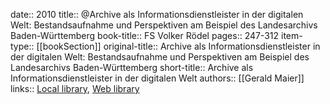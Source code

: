 date:: 2010
title:: @Archive als Informationsdienstleister in der digitalen Welt: Bestandsaufnahme und Perspektiven am Beispiel des Landesarchivs Baden-Württemberg
book-title:: FS Volker Rödel
pages:: 247-312
item-type:: [[bookSection]]
original-title:: Archive als Informationsdienstleister in der digitalen Welt: Bestandsaufnahme und Perspektiven am Beispiel des Landesarchivs Baden-Württemberg
short-title:: Archive als Informationsdienstleister in der digitalen Welt
authors:: [[Gerald Maier]]
links:: [Local library](zotero://select/groups/2386895/items/ZFGWBCQ3), [Web library](https://www.zotero.org/groups/2386895/items/ZFGWBCQ3)
